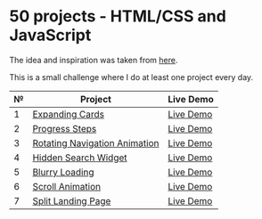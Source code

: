# 50 projects - HTML/CSS and JavaScript

The idea and inspiration was taken from [here](https://github.com/bradtraversy/50projects50days).

This is a small challenge where I do at least one project every day.

| №   | Project                                                                                                     | Live Demo                                                                       |
| --- | ----------------------------------------------------------------------------------------------------------- | ------------------------------------------------------------------------------- |
| 1   | [Expanding Cards](https://github.com/Anakharsis9/50-projects/tree/main/Expanding%20Cards)                   | [Live Demo](https://anakharsis9.github.io/50-projects/Expanding%20Cards/)       |
| 2   | [Progress Steps](https://github.com/Anakharsis9/50-projects/tree/main/Progress%20Steps)                     | [Live Demo](https://anakharsis9.github.io/50-projects/Progress%20Steps/)        |
| 3   | [Rotating Navigation Animation](https://github.com/Anakharsis9/50-projects/tree/main/Rotating%20navigation) | [Live Demo](https://anakharsis9.github.io/50-projects/Rotating%20navigation/)   |
| 4   | [Hidden Search Widget](https://github.com/Anakharsis9/50-projects/tree/main/Hidden%20Search%20Widget)       | [Live Demo](https://anakharsis9.github.io/50-projects/Hidden%20Search%20Widget) |
| 5   | [Blurry Loading](https://github.com/Anakharsis9/50-projects/tree/main/Blurry%20loading)                     | [Live Demo](https://anakharsis9.github.io/50-projects/Blurry%20loading/)        |
| 6   | [Scroll Animation](https://github.com/Anakharsis9/50-projects/tree/main/Scroll%20Animation)                 | [Live Demo](https://anakharsis9.github.io/50-projects/Scroll%20Animation/)      |
| 7   | [Split Landing Page](https://github.com/Anakharsis9/50-projects/tree/main/Split%20Landing%20Page)           | [Live Demo](https://anakharsis9.github.io/50-projects/Split%20Landing%20Page/)  |
